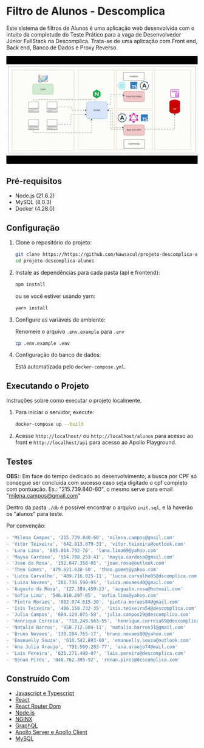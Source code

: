 # Filtro de Alunos - Descomplica

Este sistema de filtros de Alunos é uma aplicação web desenvolvida com o intuito da completude do Teste Prático para a vaga de Desenvolvedor Júnior FullStack na Descomplica. Trata-se de uma aplicação com Front end, Back end, Banco de Dados e Proxy Reverso.

![](estrutura.gif)

## Pré-requisitos

- Node.js (21.6.2)
- MySQL (8.0.3)
- Docker (4.28.0)

## Configuração

1. Clone o repositório do projeto:
   ```bash
   git clone https://https://github.com/Nawsacul/projeto-descomplica-alunos.git
   cd projeto-descomplica-alunos
   ```

2. Instale as dependências para cada pasta (api e frontend):
   ```bash
   npm install
   ```
   ou se você estiver usando yarn:
   ```bash
   yarn install
   ```

3. Configure as variáveis de ambiente:

   Renomeie o arquivo `.env.example` para `.env`
   ```bash
   cp .env.example .env
   ```

4. Configuração do banco de dados:

   Está automatizada pelo `docker-compose.yml`.

## Executando o Projeto

Instruções sobre como executar o projeto localmente.

1. Para iniciar o servidor, execute:
   ```bash
   docker-compose up --build
   ```

2. Acesse `http://localhost/` ou `http://localhost/alunos` para acesso ao front e `http://localhost/api` para acesso ao Apollo Playground.

## Testes

**OBS:**: Em face do tempo dedicado ao desenvolvimento, a busca por CPF só consegue ser concluida com sucesso caso seja digitado o cpf completo com pontuação. Ex.: "215.739.840-60", o mesmo serve para email "milena.campos@gmail.com"

Dentro da pasta `./db` é possível encontrar o arquivo `init.sql`, e lá haverão os "alunos" para teste.

Por convenção:

```js
- 'Milena Campos', '215.739.840-60', 'milena.campos@gmail.com'
- 'Vitor Teixeira', '642.813.079-31', 'vitor.teixeira@outlook.com'
- 'Luna Lima', '685.014.792-76', 'luna.lima69@yahoo.com'
- 'Maysa Cardoso', '914.708.253-41', 'maysa.cardoso@gmail.com'
- 'Joao da Rosa', '192.047.358-05', 'joao.rosa@outlook.com'
- 'Theo Gomes', '479.821.630-50', 'theo.gomes@yahoo.com'
- 'Lucca Carvalho', '489.716.025-11', 'lucca.carvalho85@dscomplica.com'
- 'Luiza Novaes', '281.736.590-95', 'luiza.novaes40@gmail.com'
- 'Augusto da Rosa', '127.389.450-23', 'augusto.rosa@hotmail.com'
- 'Sofia Lima', '546.810.297-85', 'sofia.lima@yahoo.com'
- 'Pietra Moraes', '082.974.615-30', 'pietra.moraes84@gmail.com'
- 'Isis Teixeira', '406.158.732-35', 'isis.teixeira54@descomplica.com'
- 'Julia Campos', '684.129.075-58', 'julia.campos29@descomplica.com'
- 'Henrique Correia', '718.249.563-55', 'henrique.correia69@descomplica.com'
- 'Natalia Barros', '958.712.604-11', 'natalia.barros31@gmail.com'
- 'Bruno Novaes', '130.284.765-17', 'bruno.novaes80@yahoo.com'
- 'Emanuelly Souza', '610.542.893-60', 'emanuelly.souza@outlook.com'
- 'Ana Julia Araujo', '791.560.283-77', 'ana.araujo74@mail.com'
- 'Lais Pereira', '635.271.490-07', 'lais.pereira@descomplica.com'
- 'Renan Pires', '048.762.395-92', 'renan.pires@descomplica.com'
```

## Construído Com

- [Javascript e Typescript](https://www.typescriptlang.org/)
- [React](https://reactjs.org/)
- [React Router Dom](https://reactrouter.com/en/main)
- [Node.js](https://nodejs.org/)
- [NGINX](https://docs.nginx.com/)
- [GraphQL](https://graphql.org/)
- [Apollo Server e Apollo Client](https://www.apollographql.com/docs/apollo-server/)
- [MySQL](https://www.mysql.com/)